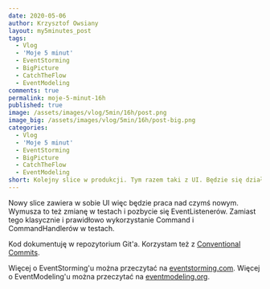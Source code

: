 ```yaml
---
date: 2020-05-06
author: Krzysztof Owsiany
layout: my5minutes_post
tags:
  - Vlog
  - 'Moje 5 minut'
  - EventStorming
  - BigPicture
  - CatchTheFlow
  - EventModeling
comments: true
permalink: moje-5-minut-16h
published: true
image: /assets/images/vlog/5min/16h/post.png
image_big: /assets/images/vlog/5min/16h/post-big.png
categories:
  - Vlog
  - 'Moje 5 minut'
  - EventStorming
  - BigPicture
  - CatchTheFlow
  - EventModeling
short: Kolejny slice w produkcji. Tym razem taki z UI. Będzie się działo. Do tego kolejna przeróbka w testach. Refaktoryzacja i implementacja.
---
```

Nowy slice zawiera w sobie UI więc będzie praca nad czymś nowym.
Wymusza to też zmianę w testach i pozbycie się EventListenerów. 
Zamiast tego klasycznie i prawidłowo wykorzystanie Command i CommandHandlerów w testach.

Kod dokumentuję w repozytorium Git'a. Korzystam też z [Conventional Commits](https://www.conventionalcommits.org/en/v1.0.0/).

Więcej o EventStorming'u można przeczytać na [eventstorming.com](https://www.eventstorming.com).
Więcej o EventModeling'u można przeczytać na [eventmodeling.org](https://eventmodeling.org).